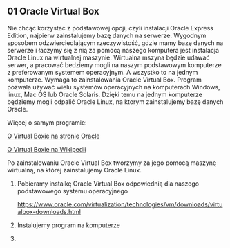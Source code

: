 ## 01 Oracle Virtual Box

Nie chcąc korzystać z podstawowej opcji, czyli instalacji Oracle Express Edition, najpierw zainstalujemy bazę danych na serwerze.
Wygodnym sposobem odzwierciedlającym rzeczywistość, gdzie mamy bazę danych na serwerze i łaczymy się z nią za pomocą naszego komputera jest instalacja Oracle Linux na wirtualnej maszynie. Wirtualna mszyna będzie udawać serwer, a pracować bedziemy mogli na naszym podstawowym komputerze z preferowanym systemem operacyjnym. A wszystko to na jednym komputerze.
Wymaga to zainstalowania Oracle Virtual Box. Program pozwala używać wielu systemów operacyjnych na komputerach Windows, linux, Mac OS lub Oracle Solaris. Dzięki temu na jednym komputerze będziemy mogli odpalić Oracle Linux, na ktorym zainstalujemy bazę danych Oracle.

Więcej o samym programie:

[O Virtual Boxie na stronie Oracle](https://www.oracle.com/pl/virtualization/virtualbox/)

[O Virtual Boxie na Wikipedii](https://en.wikipedia.org/wiki/VirtualBox)

Po zainstalowaniu Oracle Virtual Box tworzymy za jego pomocą maszynę wirtualną, na której zainstalujemy Oracle Linux.

1. Pobieramy instalkę Oracle Virtual Box odpowiednią dla naszego podstawowego systemu operacyjnego

    <https://www.oracle.com/virtualization/technologies/vm/downloads/virtualbox-downloads.html>

2. Instalujemy program na komputerze
3. 
